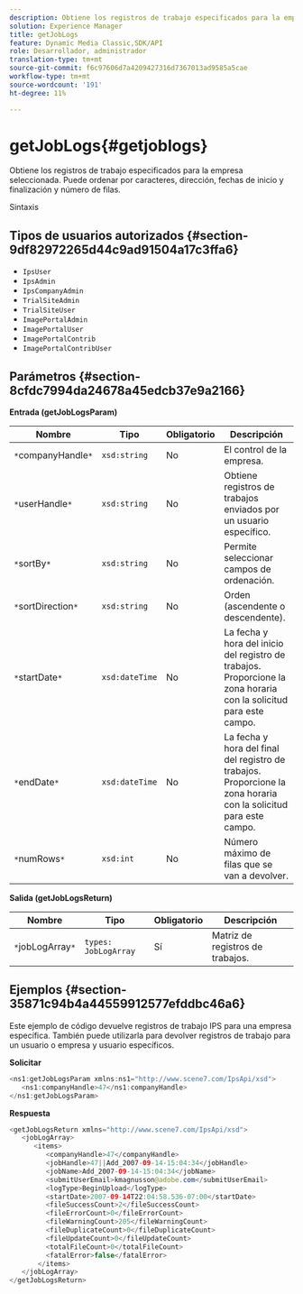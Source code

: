 ```yaml
---
description: Obtiene los registros de trabajo especificados para la empresa seleccionada. Puede ordenar por caracteres, dirección, fechas de inicio y finalización y número de filas.
solution: Experience Manager
title: getJobLogs
feature: Dynamic Media Classic,SDK/API
role: Desarrollador, administrador
translation-type: tm+mt
source-git-commit: f6c97606d7a4209427316d7367013ad9585a5cae
workflow-type: tm+mt
source-wordcount: '191'
ht-degree: 11%

---
```



# getJobLogs{#getjoblogs}

Obtiene los registros de trabajo especificados para la empresa seleccionada. Puede ordenar por caracteres, dirección, fechas de inicio y finalización y número de filas.

Sintaxis

## Tipos de usuarios autorizados {#section-9df82972265d44c9ad91504a17c3ffa6}

* `IpsUser`
* `IpsAdmin`
* `IpsCompanyAdmin`
* `TrialSiteAdmin`
* `TrialSiteUser`
* `ImagePortalAdmin`
* `ImagePortalUser`
* `ImagePortalContrib`
* `ImagePortalContribUser`

## Parámetros {#section-8cfdc7994da24678a45edcb37e9a2166}

**Entrada (getJobLogsParam)**

| Nombre | Tipo | Obligatorio | Descripción |
|---|---|---|---|
| `*`companyHandle`*` | `xsd:string` | No | El control de la empresa. |
| `*`userHandle`*` | `xsd:string` | No | Obtiene registros de trabajos enviados por un usuario específico. |
| `*`sortBy`*` | `xsd:string` | No | Permite seleccionar campos de ordenación. |
| `*`sortDirection`*` | `xsd:string` | No | Orden (ascendente o descendente). |
| `*`startDate`*` | `xsd:dateTime` | No | La fecha y hora del inicio del registro de trabajos. Proporcione la zona horaria con la solicitud para este campo. |
| `*`endDate`*` | `xsd:dateTime` | No | La fecha y hora del final del registro de trabajos. Proporcione la zona horaria con la solicitud para este campo. |
| `*`numRows`*` | `xsd:int` | No | Número máximo de filas que se van a devolver. |

**Salida (getJobLogsReturn)**

| Nombre | Tipo | Obligatorio | Descripción |
|---|---|---|---|
| `*`jobLogArray`*` | `types: JobLogArray` | Sí | Matriz de registros de trabajos. |

## Ejemplos {#section-35871c94b4a44559912577efddbc46a6}

Este ejemplo de código devuelve registros de trabajo IPS para una empresa específica. También puede utilizarla para devolver registros de trabajo para un usuario o empresa y usuario específicos.

**Solicitar**

```java
<ns1:getJobLogsParam xmlns:ns1="http://www.scene7.com/IpsApi/xsd">
   <ns1:companyHandle>47</ns1:companyHandle>
</ns1:getJobLogsParam>
```

**Respuesta**

```java
<getJobLogsReturn xmlns="http://www.scene7.com/IpsApi/xsd">
   <jobLogArray>
      <items>
         <companyHandle>47</companyHandle>
         <jobHandle>47||Add_2007-09-14-15:04:34</jobHandle>
         <jobName>Add_2007-09-14-15:04:34</jobName>
         <submitUserEmail>kmagnusson@adobe.com</submitUserEmail>
         <logType>BeginUpload</logType>
         <startDate>2007-09-14T22:04:58.536-07:00</startDate>
         <fileSuccessCount>2</fileSuccessCount>
         <fileErrorCount>0</fileErrorCount>
         <fileWarningCount>205</fileWarningCount>
         <fileDuplicateCount>0</fileDuplicateCount>
         <fileUpdateCount>0</fileUpdateCount>
         <totalFileCount>0</totalFileCount>
         <fatalError>false</fatalError>
       </items>
   </jobLogArray>
</getJobLogsReturn>
```

